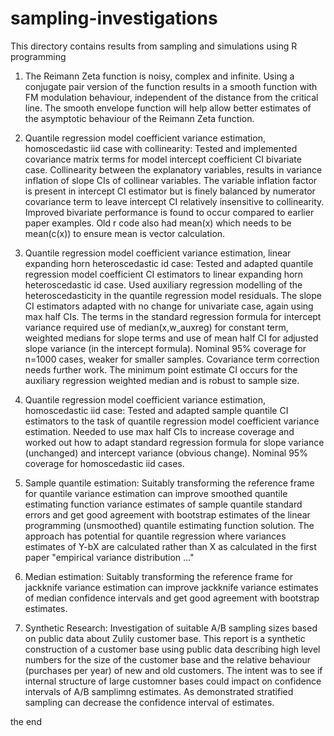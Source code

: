 # sampling-investigations

This directory contains results from sampling and simulations using R programming

1. The Reimann Zeta function is noisy, complex and infinite. Using a conjugate pair version of the function results in a smooth function with FM modulation behaviour, independent of the distance from the critical line. The smooth envelope function will help allow better estimates of the asymptotic behaviour of the Reimann Zeta function.
 
2. Quantile regression model coefficient variance estimation, homoscedastic iid case with collinearity: Tested and implemented covariance matrix terms for model intercept coefficient CI bivariate case. Collinearity between the explanatory variables, results in variance inflation of slope CIs of collinear variables. The variable inflation factor is present in intercept CI estimator but is finely balanced by numerator covariance term to leave intercept CI relatively insensitive to collinearity. Improved bivariate performance is found to occur compared to earlier paper examples. Old r code also had mean(x) which needs to be mean(c(x)) to ensure mean is vector calculation.
 
3. Quantile regression model coefficient variance estimation, linear expanding horn heteroscedastic id case: Tested and adapted quantile regression model coefficient CI estimators to linear expanding horn heteroscedastic id case. Used auxiliary regression modelling of the heteroscedasticity in the quantile regression model residuals. The slope CI estimators adapted with no change for univariate case, again using max half CIs. The terms in the standard regression formula for intercept variance required use of median(x,w_auxreg) for constant term, weighted medians for slope terms and use of mean half CI for adjusted slope variance (in the intercept formula). Nominal 95% coverage for n=1000 cases, weaker for smaller samples. Covariance term correction needs further work. The minimum point estimate CI occurs for the auxiliary regression weighted median and is robust to sample size.

4. Quantile regression model coefficient variance estimation, homoscedastic iid case: Tested and adapted sample quantile CI estimators to the task of quantile regression model coefficient variance estimation. Needed to use max half CIs to increase coverage and worked out how to adapt standard regression formula for slope variance (unchanged) and intercept variance (obvious change). Nominal 95% coverage for homoscedastic iid cases.

5. Sample quantile estimation: Suitably transforming the reference frame for quantile variance estimation can improve smoothed quantile estimating function variance estimates of sample quantile standard errors and get good agreement with bootstrap estimates of the linear programming (unsmoothed) quantile estimating function solution. The approach has potential for quantile regression where variances estimates of Y-bX are calculated rather than X as calculated in the first paper "empirical variance distribution ..."

6. Median estimation: Suitably transforming the reference frame for jackknife variance estimation can improve jackknife variance estimates of median confidence intervals and get good agreement with bootstrap estimates.  

7. Synthetic Research: Investigation of suitable A/B sampling sizes based on public data about Zulily customer base. This report is a synthetic construction of a customer base using public data describing high level numbers for the size of the customer base and the relative behaviour (purchases per year) of new and old customers. The intent was to see if internal structure of large customner bases could impact on confidence intervals of A/B samplimng estimates. As demonstrated stratified sampling can decrease the confidence interval of estimates. 

the end
